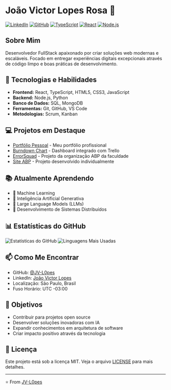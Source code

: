 # João Victor Lopes Rosa 👋

[![LinkedIn](https://img.shields.io/badge/LinkedIn-0077B5?style=for-the-badge&logo=linkedin&logoColor=white)](https://www.linkedin.com/in/jv-l0pes/)
[![GitHub](https://img.shields.io/badge/GitHub-100000?style=for-the-badge&logo=github&logoColor=white)](https://github.com/JV-L0pes)
[![TypeScript](https://img.shields.io/badge/TypeScript-007ACC?style=for-the-badge&logo=typescript&logoColor=white)]()
[![React](https://img.shields.io/badge/React-20232A?style=for-the-badge&logo=react&logoColor=61DAFB)]()
[![Node.js](https://img.shields.io/badge/Node.js-43853D?style=for-the-badge&logo=node.js&logoColor=white)]()

## Sobre Mim
Desenvolvedor FullStack apaixonado por criar soluções web modernas e escaláveis. Focado em entregar experiências digitais excepcionais através de código limpo e boas práticas de desenvolvimento.

## 🚀 Tecnologias e Habilidades
- **Frontend:** React, TypeScript, HTML5, CSS3, JavaScript
- **Backend:** Node.js, Python
- **Banco de Dados:** SQL, MongoDB
- **Ferramentas:** Git, GitHub, VS Code
- **Metodologias:** Scrum, Kanban

## 💻 Projetos em Destaque
- [Portfólio Pessoal](https://github.com/JV-L0pes/JV-L0pes.github.io) - Meu portfólio profissional
- [Burndown Chart](https://github.com/JV-L0pes/burndown-chart) - Dashboard integrado com Trello
- [ErrorSquad](https://github.com/ErrorSquad-ABP) - Projeto da organização ABP da faculdade
- [Site ABP](https://github.com/JV-L0pes/site_abp) - Projeto desenvolvido individualmente

## 📚 Atualmente Aprendendo
- 🤖 Machine Learning
- 🧠 Inteligência Artificial Generativa
- 📝 Large Language Models (LLMs)
- 🔄 Desenvolvimento de Sistemas Distribuídos

## 📊 Estatísticas do GitHub
![Estatísticas do GitHub](https://github-readme-stats.vercel.app/api?username=JV-L0pes&show_icons=true&theme=radical)
![Linguagens Mais Usadas](https://github-readme-stats.vercel.app/api/top-langs/?username=JV-L0pes&layout=compact&theme=radical)


## 📫 Como Me Encontrar
- GitHub: [@JV-L0pes](https://github.com/JV-L0pes)
- LinkedIn: [João Victor Lopes](https://www.linkedin.com/in/jv-l0pes/)
- Localização: São Paulo, Brasil
- Fuso Horário: UTC -03:00

## 🎯 Objetivos
- Contribuir para projetos open source
- Desenvolver soluções inovadoras com IA
- Expandir conhecimentos em arquitetura de software
- Criar impacto positivo através da tecnologia

## 📝 Licença
Este projeto está sob a licença MIT. Veja o arquivo [LICENSE](LICENSE) para mais detalhes.

---
⭐️ From [JV-L0pes](https://github.com/JV-L0pes) 
